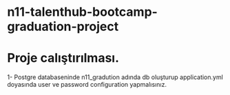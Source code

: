 # n11-talenthub-bootcamp-graduation-project

# Proje calıştırılması.
1- Postgre databaseninde n11_gradution adında db oluşturup application.yml doyasında user ve password configuration yapmalısınız.
